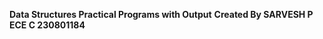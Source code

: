 **************Data Structures Practical Programs with Output**************
**************Created By SARVESH P ECE C 230801184**************
